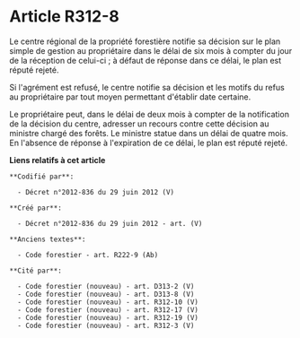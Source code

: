 # Article R312-8

Le centre régional de la propriété forestière notifie sa décision sur le plan simple de gestion au propriétaire dans le délai
de six mois à compter du jour de la réception de celui-ci ; à défaut de réponse dans ce délai, le plan est réputé rejeté.

Si l'agrément est refusé, le centre notifie sa décision et les motifs du refus au propriétaire par tout moyen permettant
d'établir date certaine.

Le propriétaire peut, dans le délai de deux mois à compter de la notification de la décision du centre, adresser un recours
contre cette décision au ministre chargé des forêts. Le ministre statue dans un délai de quatre mois. En l'absence de réponse
à l'expiration de ce délai, le plan est réputé rejeté.

**Liens relatifs à cet article**

	**Codifié par**:

	  - Décret n°2012-836 du 29 juin 2012 (V)

	**Créé par**:

	  - Décret n°2012-836 du 29 juin 2012 - art. (V)

	**Anciens textes**:

	  - Code forestier - art. R222-9 (Ab)

	**Cité par**:

	  - Code forestier (nouveau) - art. D313-2 (V)
	  - Code forestier (nouveau) - art. D313-8 (V)
	  - Code forestier (nouveau) - art. R312-10 (V)
	  - Code forestier (nouveau) - art. R312-17 (V)
	  - Code forestier (nouveau) - art. R312-19 (V)
	  - Code forestier (nouveau) - art. R312-3 (V)
